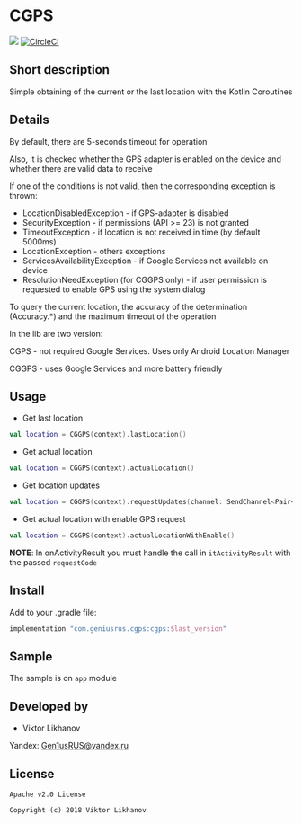 # CGPS
<a href='https://bintray.com/geniusrus/CGPS/com.geniusrus.cgps/_latestVersion'><img src='https://api.bintray.com/packages/geniusrus/CGPS/com.geniusrus.cgps/images/download.svg'></a>
[![CircleCI](https://circleci.com/gh/GeniusRUS/CGPS/tree/master.svg?style=svg)](https://circleci.com/gh/GeniusRUS/CGPS/tree/master)

## Short description
Simple obtaining of the current or the last location with the Kotlin Coroutines

## Details
By default, there are 5-seconds timeout for operation

Also, it is checked whether the GPS adapter is enabled on the device and whether there are valid data to receive

If one of the conditions is not valid, then the corresponding exception is thrown:

- LocationDisabledException - if GPS-adapter is disabled
- SecurityException - if permissions (API >= 23) is not granted
- TimeoutException - if location is not received in time (by default 5000ms)
- LocationException - others exceptions
- ServicesAvailabilityException - if Google Services not available on device
- ResolutionNeedException (for CGGPS only) - if user permission is requested to enable GPS using the system dialog

To query the current location, the accuracy of the determination (Accuracy.*) and the maximum timeout of the operation

In the lib are two version:

CGPS - not required Google Services. Uses only Android Location Manager

CGGPS - uses Google Services and more battery friendly

## Usage
* Get last location
```kotlin
val location = CGGPS(context).lastLocation()
```

* Get actual location
```kotlin
val location = CGGPS(context).actualLocation()
```

* Get location updates
```kotlin
val location = CGGPS(context).requestUpdates(channel: SendChannel<Pair<Location?, Exception?>>)
```

* Get actual location with enable GPS request
```kotlin
val location = CGGPS(context).actualLocationWithEnable()
```
**NOTE**: In onActivityResult you must handle the call in `itActivityResult` with the passed `requestCode`

## Install
Add to your .gradle file:
```gradle
implementation "com.geniusrus.cgps:cgps:$last_version"
```
## Sample
The sample is on `app` module

## Developed by 
* Viktor Likhanov

Yandex: [Gen1usRUS@yandex.ru](mailto:Gen1usRUS@yandex.ru)

## License
```
Apache v2.0 License

Copyright (c) 2018 Viktor Likhanov
